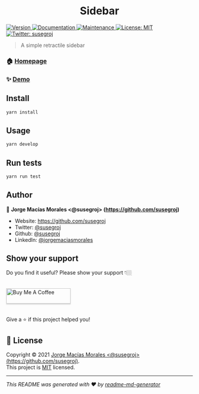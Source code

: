 <h1 align="center">Sidebar</h1>
<p>
  <a href="https://www.npmjs.com/package/sidebar" target="_blank">
    <img alt="Version" src="https://img.shields.io/npm/v/sidebar.svg">
  </a>
  <a href="https://github.com/susegroj/sidebar#readme" target="_blank">
    <img alt="Documentation" src="https://img.shields.io/badge/documentation-yes-brightgreen.svg" />
  </a>
  <a href="https://github.com/susegroj/sidebar/graphs/commit-activity" target="_blank">
    <img alt="Maintenance" src="https://img.shields.io/badge/Maintained%3F-yes-green.svg" />
  </a>
  <a href=" " target="_blank">
    <img alt="License: MIT" src="https://img.shields.io/github/license/susegroj/sidebar" />
  </a>
  <a href="https://twitter.com/susegroj" target="_blank">
    <img alt="Twitter: susegroj" src="https://img.shields.io/twitter/follow/susegroj.svg?style=social" />
  </a>
</p>

> A simple retractile sidebar

### 🏠 [Homepage](https://github.com/susegroj/sidebar#readme)

### ✨ [Demo](https://sidebar-red.netlify.app/)

## Install

```sh
yarn install
```

## Usage

```sh
yarn develop
```

## Run tests

```sh
yarn run test
```

## Author

👤 **Jorge Macías Morales <@susegroj> (https://github.com/susegroj)**

* Website: https://github.com/susegroj
* Twitter: [@susegroj](https://twitter.com/susegroj)
* Github: [@susegroj](https://github.com/susegroj)
* LinkedIn: [@jorgemaciasmorales](https://linkedin.com/in/jorgemaciasmorales)

## Show your support
Do you find it useful? Please show your support 👇🏼   <br/>  
<a href="https://www.buymeacoffee.com/susegroj" target="_blank"><img src="https://www.buymeacoffee.com/assets/img/custom_images/orange_img.png" alt="Buy Me A Coffee" style="box-shadow: 0 3px 2px 0 rgba(190, 190, 190, 0.5) !important;
  box-shadow: 0 3px 2px 0 rgba(190, 190, 190, 0.5) !important;
  height: 41px !important;
  margin: 16px 0 !important;
  width: 174px !important;" ></a> <br/>  
Give a ⭐️ if this project helped you!  
## 📝 License

Copyright © 2021 [Jorge Macías Morales <@susegroj> (https://github.com/susegroj)](https://github.com/susegroj).<br />
This project is [MIT]( ) licensed.

***
_This README was generated with ❤️ by [readme-md-generator](https://github.com/kefranabg/readme-md-generator)_
